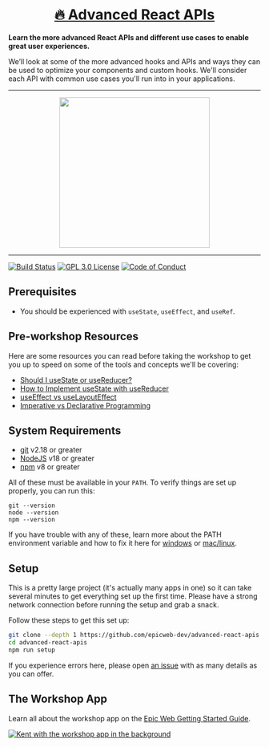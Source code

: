 <div>
  <h1 align="center"><a href="https://www.epicweb.dev/workshops">🔥 Advanced React APIs</a></h1>
  <strong>
    Learn the more advanced React APIs and different use cases to enable great
    user experiences.
  </strong>
  <p>
    We’ll look at some of the more advanced hooks and APIs and ways they can be used to
    optimize your components and custom hooks. We'll consider each API with common use cases you'll run into in your applications.
  </p>
</div>

<hr />

<div align="center">
  <a
    alt="Epic Web logo with the words Deployed Version"
    href="https://advanced-react-apis.epicweb.dev"
  >
    <img
      width="300px"
      src="https://github-production-user-asset-6210df.s3.amazonaws.com/1500684/254000390-447a3559-e7b9-4918-947a-1b326d239771.png"
    />
  </a>
</div>

<hr />

<!-- prettier-ignore-start -->
[![Build Status][build-badge]][build]
[![GPL 3.0 License][license-badge]][license]
[![Code of Conduct][coc-badge]][coc]
<!-- prettier-ignore-end -->

## Prerequisites

- You should be experienced with `useState`, `useEffect`, and `useRef`.

## Pre-workshop Resources

Here are some resources you can read before taking the workshop to get you up to
speed on some of the tools and concepts we'll be covering:

- [Should I useState or useReducer?](https://kentcdodds.com/blog/should-i-usestate-or-usereducer)
- [How to Implement useState with useReducer](https://kentcdodds.com/blog/how-to-implement-usestate-with-usereducer)
- [useEffect vs useLayoutEffect](https://kentcdodds.com/blog/useeffect-vs-uselayouteffect)
- [Imperative vs Declarative Programming](https://ui.dev/imperative-vs-declarative-programming)

## System Requirements

- [git][git] v2.18 or greater
- [NodeJS][node] v18 or greater
- [npm][npm] v8 or greater

All of these must be available in your `PATH`. To verify things are set up
properly, you can run this:

```shell
git --version
node --version
npm --version
```

If you have trouble with any of these, learn more about the PATH environment
variable and how to fix it here for [windows][win-path] or
[mac/linux][mac-path].

## Setup

This is a pretty large project (it's actually many apps in one) so it can take
several minutes to get everything set up the first time. Please have a strong
network connection before running the setup and grab a snack.

Follow these steps to get this set up:

```sh nonumber
git clone --depth 1 https://github.com/epicweb-dev/advanced-react-apis.git
cd advanced-react-apis
npm run setup
```

If you experience errors here, please open [an issue][issue] with as many
details as you can offer.

## The Workshop App

Learn all about the workshop app on the
[Epic Web Getting Started Guide](https://www.epicweb.dev/get-started).

[![Kent with the workshop app in the background](https://github-production-user-asset-6210df.s3.amazonaws.com/1500684/280407082-0e012138-e01d-45d5-abf2-86ffe5d03c69.png)](https://www.epicweb.dev/get-started)

<!-- prettier-ignore-start -->
[npm]: https://www.npmjs.com/
[node]: https://nodejs.org
[git]: https://git-scm.com/
[build-badge]: https://img.shields.io/github/actions/workflow/status/epicweb-dev/advanced-react-apis/validate.yml?branch=main&logo=github&style=flat-square
[build]: https://github.com/epicweb-dev/advanced-react-apis/actions?query=workflow%3Avalidate
[license-badge]: https://img.shields.io/badge/license-GPL%203.0%20License-blue.svg?style=flat-square
[license]: https://github.com/epicweb-dev/advanced-react-apis/blob/main/LICENSE
[coc-badge]: https://img.shields.io/badge/code%20of-conduct-ff69b4.svg?style=flat-square
[coc]: https://kentcdodds.com/conduct
[win-path]: https://www.howtogeek.com/118594/how-to-edit-your-system-path-for-easy-command-line-access/
[mac-path]: http://stackoverflow.com/a/24322978/971592
[issue]: https://github.com/epicweb-dev/advanced-react-apis/issues/new
<!-- prettier-ignore-end -->
